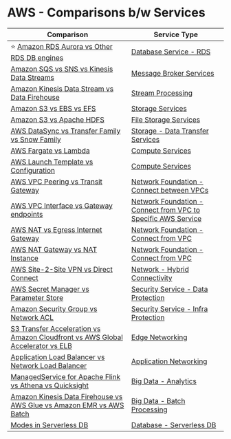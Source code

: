 # AWS - Comparisons b/w Services

| Comparison                                                                                                                                                                      | Service Type                                                                                                                                                            |
|---------------------------------------------------------------------------------------------------------------------------------------------------------------------------------|-------------------------------------------------------------------------------------------------------------------------------------------------------------------------|
| :star: [Amazon RDS Aurora vs Other RDS DB engines](6_DatabaseServices/AmazonRDS/AmazonAuroraVsOtherDBEngines.md)                                                                | [Database Service - RDS](6_DatabaseServices/AmazonRDS)                                                                                                                  |
| [Amazon SQS vs SNS vs Kinesis Data Streams](../4_MessageBrokers/KafkaVsRabbitMQVsSQSVsSNS.md)                                                             | [Message Broker Services](5_MessageBrokerServices)                                                                                                                      |
| [Amazon Kinesis Data Stream vs Data Firehouse](5_MessageBrokerServices/AmazonKinesis/KinesisDataStreamingVsFirehouse.md)                                                        | [Stream Processing](10_BigDataServices/ETLServices/StreamProcessing/)                                                                                                 |
| [Amazon S3 vs EBS vs EFS](7_StorageServices/S3vsEBSvsEFS.md)                                                                                                                    | [Storage Services](7_StorageServices)                                                                                                                                   |
| [Amazon S3 vs Apache HDFS](../9_FileStorage/HDFSVsS3.md)                                                                                                  | [File Storage Services](7_StorageServices)                                                                                                                              |
| [AWS DataSync vs Transfer Family vs Snow Family](14_DataTransferMigrationServices/ComparisonsDataTransferServices.md)                                                           | [Storage - Data Transfer Services](14_DataTransferMigrationServices)                                                                                                    |
| [AWS Fargate vs Lambda](3_ComputeServices/AWSFargateVsLambda.md)                                                                                                                | [Compute Services](3_ComputeServices)                                                                                                                                   |
| [AWS Launch Template vs Configuration](3_ComputeServices/AmazonEC2/AutoScalingGroup/LaunchTemplate&Config.md)                                                                   | [Compute Services](3_ComputeServices)                                                                                                                                   |
| [AWS VPC Peering vs Transit Gateway](1_NetworkingAndContentDelivery/3_NetworkFoundationsVPC/ConnectBetweenVPCs/VPCPeeringVsTransitGateway.md)                                   | [Network Foundation - Connect between VPCs](1_NetworkingAndContentDelivery/3_NetworkFoundationsVPC/ConnectBetweenVPCs)                                                  |
| [AWS VPC Interface vs Gateway endpoints](1_NetworkingAndContentDelivery/3_NetworkFoundationsVPC/ConnectFromVPC/VPCEndPointsToSpecificAWSService/InterfaceVsGatewayEndPoints.md) | [Network Foundation - Connect from VPC to Specific AWS Service](1_NetworkingAndContentDelivery/3_NetworkFoundationsVPC/ConnectFromVPC/VPCEndPointsToSpecificAWSService) |
| [AWS NAT vs Egress Internet Gateway](1_NetworkingAndContentDelivery/3_NetworkFoundationsVPC/ConnectFromVPC/NATvsEgressInternetGateway.md)                                       | [Network Foundation - Connect from VPC](1_NetworkingAndContentDelivery/3_NetworkFoundationsVPC/ConnectFromVPC)                                                          |
| [AWS NAT Gateway vs NAT Instance](1_NetworkingAndContentDelivery/3_NetworkFoundationsVPC/ConnectFromVPC/NATDevices/NATGatewayVsNATInstances.md)                                 | [Network Foundation - Connect from VPC](1_NetworkingAndContentDelivery/3_NetworkFoundationsVPC/ConnectFromVPC)                                                          |
| [AWS Site-2-Site VPN vs Direct Connect](1_NetworkingAndContentDelivery/4_HybridConnectivity/VPNVsDirectConnect.md)                                                              | [Network - Hybrid Connectivity](1_NetworkingAndContentDelivery/4_HybridConnectivity)                                                                                    |
| [AWS Secret Manager vs Parameter Store](2c_SecurityServices/1_DataProtectionServices/AWSSecretManagerVsParamStore.md)                                                           | [Security Service - Data Protection](2c_SecurityServices/1_DataProtectionServices)                                                                                      |
| [Amazon Security Group vs Network ACL](2c_SecurityServices/2_InfraProtectionServices/VPC/SecurityGroupVsNetworkACL.md)                                                          | [Security Service - Infra Protection](2c_SecurityServices/2_InfraProtectionServices)                                                                                    |
| [S3 Transfer Acceleration vs Amazon Cloudfront vs AWS Global Accelerator vs ELB](1_NetworkingAndContentDelivery/1_EdgeNetworking/AmazonCloudfrontVsGlobalAccelerator.md)        | [Edge Networking](1_NetworkingAndContentDelivery/1_EdgeNetworking)                                                                                                      |
| [Application Load Balancer vs Network Load Balancer](1_NetworkingAndContentDelivery/2_ApplicationNetworking/ElasticLoadBalancer/ALBvsNLB.md)                                    | [Application Networking](1_NetworkingAndContentDelivery/2_ApplicationNetworking)                                                                                        |
| [ManagedService for Apache Flink vs Athena vs Quicksight](10_BigDataServices/DataAnalytics/AthenaVsQuickSightVsKDA.md)                                                        | [Big Data - Analytics](10_BigDataServices/DataAnalytics/)                                                                                                             |
| [Amazon Kinesis Data Firehouse vs AWS Glue vs Amazon EMR vs AWS Batch](10_BigDataServices/ETLServices/AWSGlueVsEMRVsBatch.md)                                                 | [Big Data - Batch Processing](10_BigDataServices/ETLServices/BatchProcessing)                                                                                         |
| [Modes in Serverless DB](6_DatabaseServices/AmazonDynamoDB/CapacityModes.md)                                                                                                    | [Database - Serverless DB](6_DatabaseServices)                                                                                                                          |